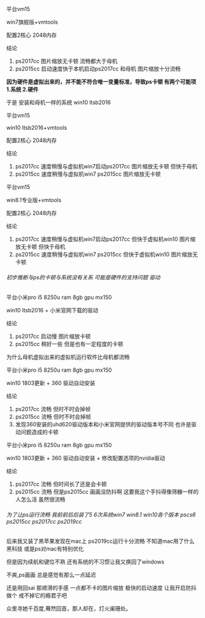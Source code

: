 平台vm15

win7旗舰版+vmtools

配置2核心 2048内存

结论

1. ps2017cc 图片缩放无卡顿 流畅都大于母机
2. ps2015cc 启动速度快于本机启动ps2017cc 和母机 图片缩放十分流畅



**因为硬件是虚拟出来的，并不能不符合唯一变量标准，导致ps卡顿 有两个可能项  1.系统 2.硬件**

于是 安装和母机一样的系统 win10 ltsb2016



平台vm15

win10 ltsb2016+vmtools

配置2核心 2048内存

结论

1. ps2017cc 速度稍慢与虚拟机win7启动ps2017cc  图片缩放无卡顿 但快于母机
2. ps2015cc 速度稍慢与虚拟机win7 ps2015cc  图片缩放无卡顿



平台vm15

win8.1专业版+vmtools

配置2核心 2048内存

结论

1. ps2017cc 速度稍慢与虚拟机win7启动ps2017cc 但快于虚拟机win10  图片缩放无卡顿 但快于母机
2. ps2015cc 速度稍慢与虚拟机win7 ps2015cc 但快于虚拟机win10 图片缩放无卡顿



###### 初步推断与ps的卡顿与系统没有关系 可能是硬件的支持问题 驱动



平台小米pro i5 8250u ram 8gb gpu mx150

win10 ltsb2016 + 小米官网下载的驱动

结论

1. ps2017cc 启动慢 图片缩放卡顿
2. ps2015cc 稍好一些 但是也有一定程度的卡顿



为什么母机虚拟出来的虚拟机运行软件比母机都流畅



平台小米pro i5 8250u ram 8gb gpu mx150

win10 1803更新 + 360 驱动自动安装

结论

1. ps2017cc 流畅 但时不时会掉帧
2. ps2015cc 流畅 但时不时会掉帧
3. 发现360安装的uhd620驱动版本和小米官网提供的驱动版本号不同 也许是驱动问题造成的卡顿



平台小米pro i5 8250u ram 8gb gpu mx150

win10 1803更新 + 360 驱动自动安装 + 修改配置选项的nvidia驱动

结论

1. ps2017cc 流畅  但时间长了还是会卡顿
2. ps2015cc 流畅  但是ps2015cc 画画没防抖啊  这要我这个手抖得像筛糠一样的人怎么活 虽然很流畅





###### 为了让ps运行流畅 我前前后后装了5 6次系统win7 win8.1 win10各个版本  pscs6 ps2015cc ps2017cc ps2019cc

后来我又装了黑苹果发现在mac上 ps2019cc运行十分流畅 不知道mac用了什么黑科技  或是ps对mac有特别优化

但是因为续航和键位不熟  还有系统的不习惯让我又换回了windows 



不爽,ps画画  总是感觉有那么一点延迟

还是用回sai  那顺滑的手感  一点都不卡的图片缩放  极快的启动速度    让我开启防抖做个 戒不掉它的瘾君子吧



众里寻她千百度,蓦然回首，那人却在，灯火阑珊处。









######  



